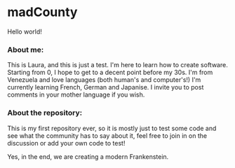 # madCounty

Hello world!

<section>
  <h3>About me:</h3>
  
  This is Laura, and this is just a test. I'm here to learn how to create software. Starting from 0, I hope to get to a decent point before my 30s.
I'm from Venezuela and love languages (both human's and computer's!) I'm currently learning French, German and Japanise. I invite you to post comments in your mother language if you wish.
</section>
<section>
  <h3>About the repository:</h3>
  
  This is my first repository ever, so it is mostly just to test some code and see what the community has to say about it, feel free to join in on the discussion or add your own code to test!

Yes, in the end, we are creating a modern Frankenstein.
</section>
